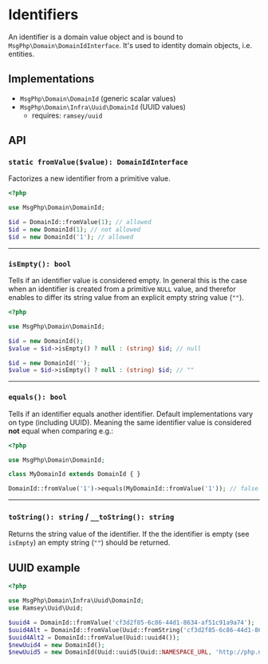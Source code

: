 # Identifiers

An identifier is a domain value object and is bound to `MsgPhp\Domain\DomainIdInterface`. It's used to identity domain
objects, i.e. entities.

## Implementations

- `MsgPhp\Domain\DomainId` (generic scalar values)
- `MsgPhp\Domain\Infra\Uuid\DomainId` (UUID values)
    - requires: `ramsey/uuid`

## API

### `static fromValue($value): DomainIdInterface`

Factorizes a new identifier from a primitive value.

```php
<?php

use MsgPhp\Domain\DomainId;

$id = DomainId::fromValue(1); // allowed
$id = new DomainId(1); // not allowed
$id = new DomainId('1'); // allowed
```

---

### `isEmpty(): bool`

Tells if an identifier value is considered empty. In general this is the case when an identifier is created from a
primitive `NULL` value, and therefor enables to differ its string value from an explicit empty string value (`""`).

```php
<?php

use MsgPhp\Domain\DomainId;

$id = new DomainId();
$value = $id->isEmpty() ? null : (string) $id; // null

$id = new DomainId('');
$value = $id->isEmpty() ? null : (string) $id; // ""
```

---

### `equals(): bool`

Tells if an identifier equals another identifier. Default implementations vary on type (including UUID). Meaning the
same identifier value is considered **not** equal when comparing e.g.:

```php
<?php

use MsgPhp\Domain\DomainId;

class MyDomainId extends DomainId { }

DomainId::fromValue('1')->equals(MyDomainId::fromValue('1')); // false!
```

---

### `toString(): string` / `__toString(): string`

Returns the string value of the identifier. If the the identifier is empty (see `isEmpty`) an empty string (`""`) 
should be returned.

## UUID example

```php
<?php

use MsgPhp\Domain\Infra\Uuid\DomainId;
use Ramsey\Uuid\Uuid;

$uuid4 = DomainId::fromValue('cf3d2f85-6c86-44d1-8634-af51c91a9a74');
$uuid4Alt = DomainId::fromValue(Uuid::fromString('cf3d2f85-6c86-44d1-8634-af51c91a9a74'));
$uuid4Alt2 = DomainId::fromValue(Uuid::uuid4());
$newUuid4 = new DomainId();
$newUuid5 = new DomainId(Uuid::uuid5(Uuid::NAMESPACE_URL, 'http://php.net/'));
```
